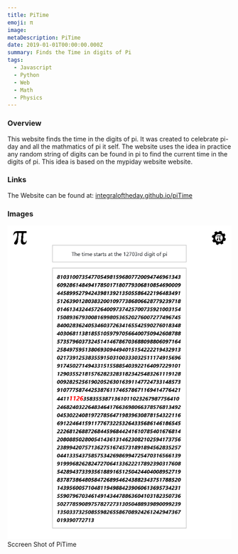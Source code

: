 ```yaml
---
title: PiTime
emoji: π
image: 
metaDescription: PiTime
date: 2019-01-01T00:00:00.000Z
summary: Finds the Time in digits of Pi
tags:
  - Javascript
  - Python
  - Web
  - Math
  - Physics
---
```


### Overview
This website finds the time in the digits of pi. It was created to celebrate pi-day and all the mathmatics of pi it self. The website uses the idea in practice any random string of digits can be found in pi to find the current time in the digits of pi. This idea is based on the mypiday website website.

### Links

The Website can be found at: [integraloftheday.github.io/piTime](integraloftheday.github.io/piTime)

### Images 

![PiTime Screenshot](/static/img/PiTime.png)
Sccreen Shot of PiTime


